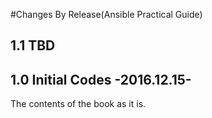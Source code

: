 #Changes By Release(Ansible Practical Guide)

## 1.1 TBD 

## 1.0 Initial Codes -2016.12.15-
The contents of the book as it is.

